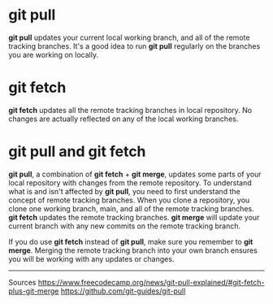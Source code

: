 # git pull

**git pull** updates your current local working branch, and all of the remote tracking branches. It's a good idea to run **git pull** regularly on the branches you are working on locally.

# git fetch

**git fetch** updates all the remote tracking branches in local repository. No changes are actually reflected on any of the local working branches.

# git pull and git fetch

**git pull**, a combination of **git fetch** + **git merge**, updates some parts of your local repository with changes from the remote repository. To understand what is and isn't affected by **git pull**, you need to first understand the concept of remote tracking branches. When you clone a repository, you clone one working branch, main, and all of the remote tracking branches. **git fetch** updates the remote tracking branches. **git merge** will update your current branch with any new commits on the remote tracking branch.

If you do use **git fetch** instead of **git pull**, make sure you remember to **git merge**. Merging the remote tracking branch into your own branch ensures you will be working with any updates or changes.

---

Sources
https://www.freecodecamp.org/news/git-pull-explained/#git-fetch-plus-git-merge
https://github.com/git-guides/git-pull
